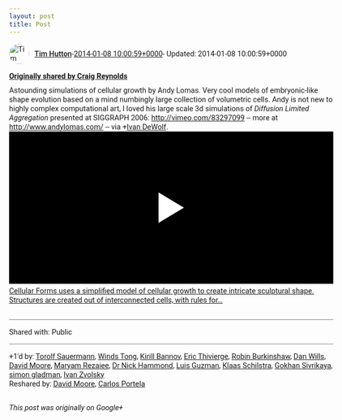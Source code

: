 ```yaml
---
layout: post
title: Post
---
```


<html><head><meta charset="utf-8"><title>Google+ post</title><style>body {font: 11pt Roboto, Arial, sans-serif; max-width: 640px; margin: 24px;}.author-photo {border-radius: 50%; margin-right: 10px; width: 40px;}.author {font-weight: 500;}.main-content {margin: 15px 0 15px;}.post-title {font-weight: bold;}.location {display: block; margin-top: 15px;}.location img {float: left; margin-right: 5px; width: 20px;}.media-link {display: inline-block; max-width: 100%; vertical-align: top;}.media-link p {margin-top: 5px; max-height: 4em; overflow: scroll;}.media {max-height: 100vh; max-width: 100%;}.video-placeholder {background: black; display: flex; height: 300px; max-width: 100%; width: 640px;}.play-icon {border-bottom: 30px solid transparent; border-left: 50px solid white; border-top: 30px solid transparent; color: white; margin: auto;}.album {max-height: 800px; overflow: scroll; width: calc(100vw - 48px);}.album .media-link {margin-right: 5px; max-width: 250px;}.album .media {max-height: 250px;}.link-embed {border-top: 1px solid lightgrey; display: block; margin-top: 20px;}.link-embed img {max-width: 100%;}.inline-link-embed {display: block;}.inline-link-embed img {vertical-align: middle;}.link-title {display: inline-block; font-size: medium; font-weight: 300; padding-left: 1em;}.reshare-attribution {display: block; font-weight: bold; margin-bottom: 10px;}.poll-image {margin-bottom: 5px; max-height: 300px; max-width: 500px;}.poll-choice {align-items: center; display: flex; margin-bottom: 5px; max-width: 500px;}.poll-choice-percentage {background-color: lightblue; height: 100%; left: 0; position: absolute; z-index: -1;}.poll-choice-selected {margin-right: 5px;}.poll-choice-results {border: 1px solid lightgray; border-radius: 5px; display: flex; line-height: 40px; overflow: hidden; padding: 0 8px; position: relative;}.poll-choice-results, .poll-choice-description {flex-grow: 1; margin-right: 10px;}.poll-choice-image {width: 100%;}.poll-choice-image, .poll-choice-image img {max-height: 40px; max-width: 100px;}.poll-choice-votes {max-height: 100px; overflow: auto;}.plus-entity-embed {color: black; display: block; text-decoration: none;}.plus-entity-embed-cover-photo {max-height: 300px; max-width: 100%;}.plus-entity-embed-info {padding: 0 1em 1em;}.plus-entity-embed-info h2 {font-weight: 500; margin: 10px 0;}.plus-entity-embed-info p {font-size: small; margin: 0;}.collection-owner-avatar {border-radius: 50%; border: 2px solid white; height: 40px; margin-top: -22px;}.visibility {padding: 1em 0; border-top: 1px solid grey;}.post-activity {padding: 1em 0; border-top: 1px solid grey;}.comments {border-top: 1px solid gray; padding-top: 1em;}.comment + .comment {margin-top: 1em;}.comment .media-link, .comment .inline-link-embed {margin-top: 5px;}</style></head><body><div style="margin-bottom:1em;"><div style="display:flex; align-items:center"><img class="author-photo" src="https://lh4.googleusercontent.com/-epo4ZZKNqEw/AAAAAAAAAAI/AAAAAAAAVSU/qu3LpcHEnoQ/s64-c/photo.jpg" alt="Tim Hutton"><a href="https://plus.google.com/+TimHutton" target="_blank" class="author">Tim Hutton</a> - <a target="_blank" href="https://plus.google.com/+TimHutton/posts/SszpvqKterN">2014-01-08 10:00:59+0000</a><span> - Updated: 2014-01-08 10:00:59+0000</span></div><div class="main-content"></div><div><a target="_blank" href="https://plus.google.com/+CraigReynolds/posts/Gnw8yuz9LDz" class="reshare-attribution">Originally shared by Craig Reynolds</a>Astounding simulations of cellular growth by Andy Lomas. Very cool models of embryonic-like shape evolution based on a mind numbingly large collection of volumetric cells. Andy is not new to highly complex computational art, I loved his large scale 3d simulations of <i>Diffusion Limited Aggregation</i> presented at SIGGRAPH 2006: <a rel="nofollow" target="_blank" href="http://vimeo.com/83297099" class="ot-anchor bidi_isolate" jslog="10929; track:click" dir="ltr">http://vimeo.com/83297099</a> -- more at <a rel="nofollow" target="_blank" href="http://www.andylomas.com/" class="ot-anchor bidi_isolate" jslog="10929; track:click" dir="ltr">http://www.andylomas.com/</a> -- via <span class="proflinkWrapper"><span class="proflinkPrefix">+</span><a class="proflink bidi_isolate" href="https://plus.google.com/110838538679766163715" oid="110838538679766163715" >Ivan DeWolf</a></span>.<a href="http://vimeo.com/82989945" target="_blank" class="media-link"><div class="video-placeholder" title="Cellular Forms uses a simplified model of cellular growth to create intricate sculptural shape. Structures are created out of interconnected cells, with rules for…"><span class="play-icon"></span></div><p>Cellular Forms uses a simplified model of cellular growth to create intricate sculptural shape. Structures are created out of interconnected cells, with rules for…</p></a></div></div><div class="visibility">Shared with: Public</div><div class="post-activity"><div class="plus-oners">+1'd by: <a href="https://plus.google.com/+TorolfSauermann">Torolf Sauermann</a>, <a href="https://plus.google.com/103615583671165865144">Winds Tong</a>, <a href="https://plus.google.com/+KirillBannov">Kirill Bannov</a>, <a href="https://plus.google.com/+EricThivierge">Eric Thivierge</a>, <a href="https://plus.google.com/+roburky">Robin Burkinshaw</a>, <a href="https://plus.google.com/+DanWills">Dan Wills</a>, <a href="https://plus.google.com/107321313584898904150">David Moore</a>, <a href="https://plus.google.com/100069729384936066460">Maryam Rezaiee</a>, <a href="https://plus.google.com/113547634851670311720">Dr Nick Hammond</a>, <a href="https://plus.google.com/+LuisGuzmanJr">Luis Guzman</a>, <a href="https://plus.google.com/104776922269547609322">Klaas Schilstra</a>, <a href="https://plus.google.com/+GokhanSivrikaya">Gokhan Sivrikaya</a>, <a href="https://plus.google.com/+simongladman">simon gladman</a>, <a href="https://plus.google.com/110973063220214963934">Ivan Zvolsky</a></div><div class="resharers">Reshared by: <a href="https://plus.google.com/107321313584898904150">David Moore</a>, <a href="https://plus.google.com/102518372019255115707">Carlos Portela</a></div></div></body></html>

<i>This post was originally on Google+</i>